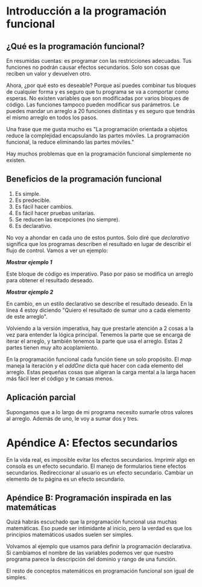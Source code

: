 # Introducción a la programación funcional

## ¿Qué es la programación funcional?

En resumidas cuentas: es programar con las restricciones adecuadas. Tus funciones no podrán causar efectos secundarios. Solo son cosas que reciben un valor y devuelven otro.

Ahora, ¿por qué esto es deseable? Porque así puedes combinar tus bloques de cualquier forma y es seguro que tu programa se va a comportar como esperas. No existen variables que son modificadas por varios bloques de código. Las funciones tampoco pueden modificar sus parámetros. Le puedes mandar un arreglo a 20 funciones distintas y es seguro que tendrás el mismo arreglo en todos los pasos.

Una frase que me gusta mucho es "La programación orientada a objetos reduce la complejidad encapsulando las partes móviles. La programación funcional, la reduce eliminando las partes móviles."

Hay muchos problemas que en la programación funcional simplemente no existen.

## Beneficios de la programación funcional

1. Es simple.
1. Es predecible.
1. Es fácil hacer cambios.
1. Es fácil hacer pruebas unitarias.
1. Se reducen las excepciones (no siempre).
1. Es declarativo.

No voy a ahondar en cada uno de estos puntos. Solo diré que _declarativo_ significa que los programas describen el resultado en lugar de describir el flujo de control. Vamos a ver un ejemplo:

**_Mostrar ejemplo 1_**

Este bloque de código es imperativo. Paso por paso se modifica un arreglo para obtener el resultado deseado.

**_Mostrar ejemplo 2_**

En cambio, en un estilo declarativo se describe el resultado deseado. En la línea 4 estoy diciendo "Quiero el resultado de sumar uno a cada elemento de este arreglo".

Volviendo a la versión imperativa, hay que prestarle atención a 2 cosas a la vez para entender la lógica principal. Tenemos la parte que se encarga de iterar el arreglo, y también tenemos la parte que usa el arreglo. Estas 2 partes tienen muy alto acoplamiento.

En la programación funcional cada función tiene un solo propósito. El _map_ maneja la iteración y el _addOne_ dicta qué hacer con cada elemento del arreglo. Estas pequeñas cosas que aligeran la carga mental a la larga hacen más fácil leer el código y te cansas menos.

## Aplicación parcial

Supongamos que a lo largo de mi programa necesito sumarle otros valores al arreglo. Además de uno, le voy a sumar dos y tres.

# Apéndice A: Efectos secundarios

En la vida real, es imposible evitar los efectos secundarios. Imprimir algo en consola es un efecto secundario. El manejo de formularios tiene efectos secundarios. Redireccionar al usuario es un efecto secundario. Cambiar un elemento de tu página es un efecto secundario.

## Apéndice B: Programación inspirada en las matemáticas

Quizá habrás escuchado que la programación funcional usa muchas matemáticas. Eso puede ser intimidante al inicio, pero la verdad es que los principios matemáticos usados suelen ser simples.

Volvamos al ejemplo que usamos para definir la programación declarativa. Si cambiamos el nombre de las variables podemos ver que nuestro programa parece la descripción del dominio y rango de una función.

El resto de conceptos matemáticos en programación funcional son igual de simples.
